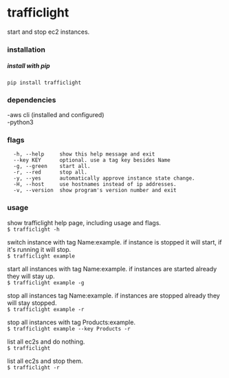 # trafficlight  
  
start and stop ec2 instances.  
  
### installation  
  
##### install with pip  
  
`pip install trafficlight`  
  
### dependencies   
  
-aws cli (installed and configured)  
-python3     

### flags  
```
  -h, --help     show this help message and exit  
  --key KEY      optional. use a tag key besides Name  
  -g, --green    start all.  
  -r, --red      stop all.  
  -y, --yes      automatically approve instance state change.  
  -H, --host     use hostnames instead of ip addresses.  
  -v, --version  show program's version number and exit  
```
  
### usage  
  
show trafficlight help page, including usage and flags.  
`$ trafficlight -h`  
   
switch instance with tag Name:example. if instance is stopped it will start, if it's running it will stop.   
`$ trafficlight example`   
   
start all instances with tag Name:example. if instances are started already they will stay up.   
`$ trafficlight example -g`   
   
stop all instances tag Name:example. if instances are stopped already they will stay stopped.   
`$ trafficlight example -r`   
   
stop all instances with tag Products:example.    
`$ trafficlight example --key Products -r`   
   
list all ec2s and do nothing.  
`$ trafficlight`  
  
list all ec2s and stop them.  
`$ trafficlight -r`  
